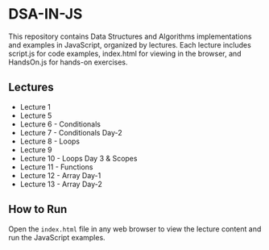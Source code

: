 # DSA-IN-JS

This repository contains Data Structures and Algorithms implementations and examples in JavaScript, organized by lectures. Each lecture includes script.js for code examples, index.html for viewing in the browser, and HandsOn.js for hands-on exercises.

## Lectures

- Lecture 1
- Lecture 5
- Lecture 6 - Conditionals
- Lecture 7 - Conditionals Day-2
- Lecture 8 - Loops
- Lecture 9
- Lecture 10 - Loops Day 3 & Scopes
- Lecture 11 - Functions
- Lecture 12 - Array Day-1
- Lecture 13 - Array Day-2

## How to Run

Open the `index.html` file in any web browser to view the lecture content and run the JavaScript examples.
